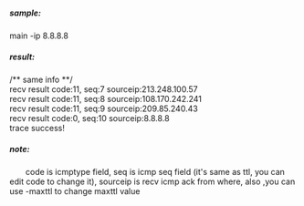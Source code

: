 ##### sample:  
main -ip 8.8.8.8

##### result:  
/**  same info **/  
recv result code:11, seq:7  sourceip:213.248.100.57  
recv result code:11, seq:8  sourceip:108.170.242.241  
recv result code:11, seq:9  sourceip:209.85.240.43  
recv result code:0, seq:10  sourceip:8.8.8.8  
trace success!  

##### note:  
&ensp;&ensp;&ensp;&ensp;code is icmptype field, seq is icmp seq field (it's same as ttl, you can edit code to change it), sourceip is recv icmp ack from where, also ,you can use -maxttl to change maxttl value